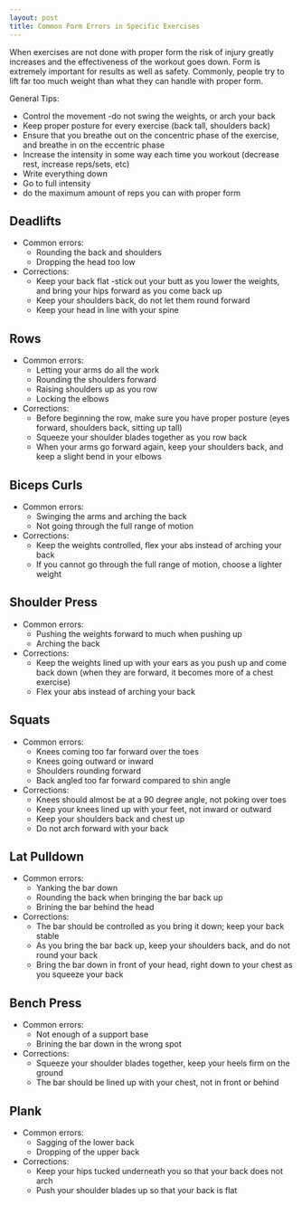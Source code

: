 ```yaml
---
layout: post
title: Common Form Errors in Specific Exercises  
---
```


When exercises are not done with proper form the risk of injury greatly
increases and the effectiveness of the workout goes down. Form is extremely 
important for results as well as safety. Commonly, people try to lift far 
too much weight than what they can handle with proper form.

General Tips:
- Control the movement -do not swing the weights, or arch your back
- Keep proper posture for every exercise (back tall, shoulders back)
- Ensure that you breathe out on the concentric phase of the exercise, and breathe in on the 
eccentric phase
- Increase the intensity in some way each time you workout (decrease rest, increase reps/sets, etc)
- Write everything down
- Go to full intensity 
- do the maximum amount of reps you can with proper form

## Deadlifts
- Common errors:
	- Rounding the back and shoulders
	- Dropping the head too low
- Corrections:
	- Keep your back flat -stick out your butt as you lower the weights, 
	and bring your hips forward as you come back up
	- Keep your shoulders back, do not let them round forward
	- Keep your head in line with your spine

## Rows
- Common errors:
	- Letting your arms do all the work
	- Rounding the shoulders forward
	- Raising shoulders up as you row
	- Locking the elbows
- Corrections:
	- Before beginning the row, make sure you have proper posture (eyes forward,
	shoulders back, sitting up tall)
	- Squeeze your shoulder blades together as you row back
	- When your arms go forward again, keep your shoulders back, and
	keep a slight bend in your elbows
	
## Biceps Curls
- Common errors:
	- Swinging the arms and arching the back
	- Not going through the full range of motion
- Corrections:
	- Keep the weights controlled, flex your abs instead of arching your back
	- If you cannot go through the full range of motion, choose a lighter weight 

## Shoulder Press
- Common errors:
	- Pushing the weights forward to much when pushing up
	- Arching the back
- Corrections: 
	- Keep the weights lined up with your ears as you push up and come back down
	(when they are forward, it becomes more of a chest exercise)
	- Flex your abs instead of arching your back

## Squats
- Common errors:
	- Knees coming too far forward over the toes
	- Knees going outward or inward
	- Shoulders rounding forward
	- Back angled too far forward compared to shin angle
- Corrections:
	- Knees should almost be at a 90 degree angle, not poking over toes
	- Keep your knees lined up with your feet, not inward or outward
	- Keep your shoulders back and chest up
	- Do not arch forward with your back 

## Lat Pulldown
- Common errors:
	- Yanking the bar down
	- Rounding the back when bringing the bar back up
	- Brining the bar behind the head
- Corrections:
	- The bar should be controlled as you bring it down; keep your back stable
	- As you bring the bar back up, keep your shoulders back, and do not round your back
	- Bring the bar down in front of your head, right down to your chest as you squeeze your back

## Bench Press
- Common errors:
	- Not enough of a support base
	- Brining the bar down in the wrong spot
- Corrections:
	- Squeeze your shoulder blades together, keep your heels firm on the ground
	- The bar should be lined up with your chest, not in front or behind

## Plank
- Common errors:
	- Sagging of the lower back
	- Dropping of the upper back
- Corrections: 
	- Keep your hips tucked underneath you so that your back does not arch
	- Push your shoulder blades up so that your back is flat

